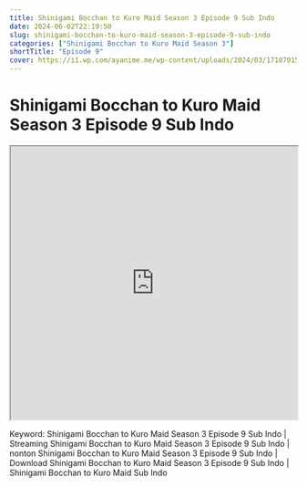 ```yaml
---
title: Shinigami Bocchan to Kuro Maid Season 3 Episode 9 Sub Indo
date: 2024-06-02T22:19:50
slug: shinigami-bocchan-to-kuro-maid-season-3-episode-9-sub-indo
categories: ["Shinigami Bocchan to Kuro Maid Season 3"]
shortTitle: "Episode 9"
cover: https://i1.wp.com/ayanime.me/wp-content/uploads/2024/03/1710701520-6985-141839.jpg
---
```


# Shinigami Bocchan to Kuro Maid Season 3 Episode 9 Sub Indo

<iframe src="https://drive.google.com/file/d/1_ukpUlqRWXP0dt_-XQtVitSD96bOuM_y/preview" width="100%" height="480" allow="accelerometer; autoplay; encrypted-media; gyroscope; fullscreen; picture-in-picture" scrolling="no" seamless="" sandbox="allow-same-origin allow-scripts"></iframe>


Keyword:
Shinigami Bocchan to Kuro Maid Season 3 Episode 9 Sub Indo | Streaming Shinigami Bocchan to Kuro Maid Season 3 Episode 9 Sub Indo | nonton Shinigami Bocchan to Kuro Maid Season 3 Episode 9 Sub Indo | Download Shinigami Bocchan to Kuro Maid Season 3 Episode 9 Sub Indo | Shinigami Bocchan to Kuro Maid Sub Indo

